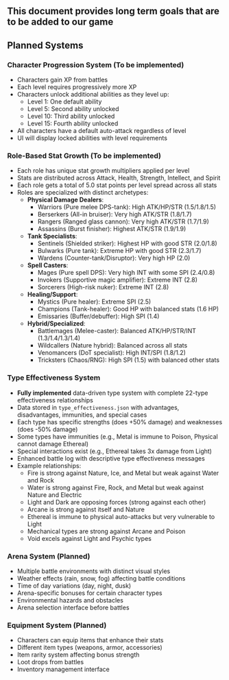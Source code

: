 ## This document provides long term goals that are to be added to our game
## Planned Systems

### Character Progression System (To be implemented)
- Characters gain XP from battles
- Each level requires progressively more XP
- Characters unlock additional abilities as they level up:
  - Level 1: One default ability
  - Level 5: Second ability unlocked
  - Level 10: Third ability unlocked
  - Level 15: Fourth ability unlocked
- All characters have a default auto-attack regardless of level
- UI will display locked abilities with level requirements

### Role-Based Stat Growth (To be implemented)
- Each role has unique stat growth multipliers applied per level
- Stats are distributed across Attack, Health, Strength, Intellect, and Spirit
- Each role gets a total of 5.0 stat points per level spread across all stats
- Roles are specialized with distinct archetypes:
  - **Physical Damage Dealers**:
    - Warriors (Pure melee DPS-tank): High ATK/HP/STR (1.5/1.8/1.5)
    - Berserkers (All-in bruiser): Very high ATK/STR (1.8/1.7)
    - Rangers (Ranged glass cannon): Very high ATK/STR (1.7/1.9)
    - Assassins (Burst finisher): Highest ATK/STR (1.9/1.9)
  - **Tank Specialists**:
    - Sentinels (Shielded striker): Highest HP with good STR (2.0/1.8)
    - Bulwarks (Pure tank): Extreme HP with good STR (2.3/1.7)
    - Wardens (Counter-tank/Disruptor): Very high HP (2.0)
  - **Spell Casters**:
    - Mages (Pure spell DPS): Very high INT with some SPI (2.4/0.8)
    - Invokers (Supportive magic amplifier): Extreme INT (2.8) 
    - Sorcerers (High-risk nuker): Extreme INT (2.8)
  - **Healing/Support**:
    - Mystics (Pure healer): Extreme SPI (2.5) 
    - Champions (Tank-healer): Good HP with balanced stats (1.6 HP)
    - Emissaries (Buffer/debuffer): High SPI (1.4)
  - **Hybrid/Specialized**:
    - Battlemages (Melee-caster): Balanced ATK/HP/STR/INT (1.3/1.4/1.3/1.4)
    - Wildcallers (Nature hybrid): Balanced across all stats
    - Venomancers (DoT specialist): High INT/SPI (1.8/1.2)
    - Tricksters (Chaos/RNG): High SPI (1.5) with balanced other stats

### Type Effectiveness System
- **Fully implemented** data-driven type system with complete 22-type effectiveness relationships
- Data stored in `type_effectiveness.json` with advantages, disadvantages, immunities, and special cases
- Each type has specific strengths (does +50% damage) and weaknesses (does -50% damage)
- Some types have immunities (e.g., Metal is immune to Poison, Physical cannot damage Ethereal)
- Special interactions exist (e.g., Ethereal takes 3x damage from Light)
- Enhanced battle log with descriptive type effectiveness messages
- Example relationships:
  - Fire is strong against Nature, Ice, and Metal but weak against Water and Rock
  - Water is strong against Fire, Rock, and Metal but weak against Nature and Electric
  - Light and Dark are opposing forces (strong against each other)
  - Arcane is strong against itself and Nature
  - Ethereal is immune to physical auto-attacks but very vulnerable to Light
  - Mechanical types are strong against Arcane and Poison
  - Void excels against Light and Psychic types

### Arena System (Planned)
- Multiple battle environments with distinct visual styles
- Weather effects (rain, snow, fog) affecting battle conditions
- Time of day variations (day, night, dusk)
- Arena-specific bonuses for certain character types
- Environmental hazards and obstacles
- Arena selection interface before battles

### Equipment System (Planned)
- Characters can equip items that enhance their stats
- Different item types (weapons, armor, accessories)
- Item rarity system affecting bonus strength
- Loot drops from battles
- Inventory management interface